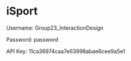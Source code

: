 # iSport
Username: Group23_InteractionDesign 

Password: password

API Key: 11ca36974caa7e63998abae6cee9a5e1
